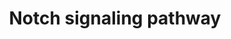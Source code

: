 ---
annotations:
- type: Pathway Ontology
  value: Notch signaling pathway
authors:
- MaintBot
- Thomas
- Ddigles
- Andra
- Eweitz
description: 'The Notch signaling pathway is an evolutionarily conserved, intercellular
  signaling mechanism essential for proper embryonic development in all metazoan organisms
  in the Animal kingdom. The Notch proteins (Notch1-Notch4 in vertebrates) are single-pass
  receptors that are activated by the Delta (or Delta-like) and Jagged/Serrate families
  of membrane-bound ligands. They are transported to the plasma membrane as cleaved,
  but otherwise intact polypeptides. Interaction with ligand leads to two additional
  proteolytic cleavages that liberate the Notch intracellular domain (NICD) from the
  plasma membrane. The NICD translocates to the nucleus, where it forms a complex
  with the DNA binding protein CSL, displacing a histone deacetylase (HDAc)-co-repressor
  (CoR) complex from CSL. Components of an activation complex, such as MAML1 and histone
  acetyltransferases (HATs), are recruited to the NICD-CSL complex, leading to the
  transcriptional activation of Notch target genes.  Source: [http://www.genome.jp/kegg-bin/show_pathway?org_name=map&mapno=04330&show_description=show
  KEGG]  Adapted from KEGG: http://www.genome.jp/kegg-bin/show_pathway?org_name=ptr&mapno=04330'
last-edited: 2021-05-21
organisms:
- Pan troglodytes
redirect_from:
- /index.php/Pathway:WP912
- /instance/WP912
schema-jsonld:
- '@context': https://schema.org/
  '@id': https://wikipathways.github.io/pathways/WP912.html
  '@type': Dataset
  creator:
    '@type': Organization
    name: WikiPathways
  description: 'The Notch signaling pathway is an evolutionarily conserved, intercellular
    signaling mechanism essential for proper embryonic development in all metazoan
    organisms in the Animal kingdom. The Notch proteins (Notch1-Notch4 in vertebrates)
    are single-pass receptors that are activated by the Delta (or Delta-like) and
    Jagged/Serrate families of membrane-bound ligands. They are transported to the
    plasma membrane as cleaved, but otherwise intact polypeptides. Interaction with
    ligand leads to two additional proteolytic cleavages that liberate the Notch intracellular
    domain (NICD) from the plasma membrane. The NICD translocates to the nucleus,
    where it forms a complex with the DNA binding protein CSL, displacing a histone
    deacetylase (HDAc)-co-repressor (CoR) complex from CSL. Components of an activation
    complex, such as MAML1 and histone acetyltransferases (HATs), are recruited to
    the NICD-CSL complex, leading to the transcriptional activation of Notch target
    genes.  Source: [http://www.genome.jp/kegg-bin/show_pathway?org_name=map&mapno=04330&show_description=show
    KEGG]  Adapted from KEGG: http://www.genome.jp/kegg-bin/show_pathway?org_name=ptr&mapno=04330'
  keywords:
  - APH1B
  - ADAM17
  - HES5
  - HDAC2
  - DTX1
  - DLL4
  - PTCRA
  - KCNJ5
  - RBPSUHL
  - NUMBL
  - NCSTN
  - NOTCH1
  - MAML3
  - JAG2
  - DTX3
  - DVL3
  - JAG1
  - RBPJ
  - XR_020433.1
  - RFNG
  - DTX4
  - KAT2B
  - XR_024606.1
  - MAML1
  - XR_020078.1
  - APH1A
  - LFNG
  - NCOR2
  - MFNG
  - DTX2
  - NOTCH2
  - NUMB
  - DTX3L
  - SKIP
  - '&amp;#xD;'
  - TNFA_PANTR
  - HDAC1
  - DLL1
  - KAT2A
  - PSEN1
  - NOTCH4
  - PSEN2
  - DVL1_PANTR
  - XR_021983.1
  - HES1
  - DVL2
  - CREBBP
  license: CC0
  name: Notch signaling pathway
seo: CreativeWork
title: Notch signaling pathway
wpid: WP912
---